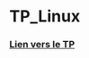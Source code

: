 # TP_Linux

### [Lien vers le TP](https://github.com/LBROCHARD/TP_Linux/blob/main/TP.md#tp-linux-n1)
